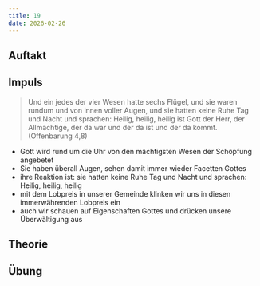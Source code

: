 ```yaml
---
title: 19
date: 2026-02-26
---
```


## Auftakt

## Impuls

> Und ein jedes der vier Wesen hatte sechs Flügel, und sie waren rundum und von innen voller Augen, und sie hatten keine Ruhe Tag und Nacht und sprachen: Heilig, heilig, heilig ist Gott der Herr, der Allmächtige, der da war und der da ist und der da kommt.  
> (Offenbarung 4,8)

- Gott wird rund um die Uhr von den mächtigsten Wesen der Schöpfung angebetet
- Sie haben überall Augen, sehen damit immer wieder Facetten Gottes
- ihre Reaktion ist: sie hatten keine Ruhe Tag und Nacht und sprachen: Heilig, heilig, heilig
- mit dem Lobpreis in unserer Gemeinde klinken wir uns in diesen immerwährenden Lobpreis ein
- auch wir schauen auf Eigenschaften Gottes und drücken unsere Überwältigung aus

## Theorie

## Übung
